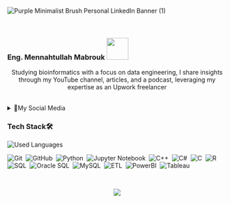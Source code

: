 ![Purple Minimalist Brush Personal LinkedIn Banner (1)](https://github.com/MennahMabrouk/MennahMabrouk/assets/101124995/f1ef358c-0710-4c04-a6e5-9467281cb6f0)

<br>

<p align="center">
  <h3>
    Eng. Mennahtullah Mabrouk <img src="https://media.tenor.com/NR-Kr20l4d4AAAAi/anime-hi.gif" width="50">
  </h3>
</p>

<p align="center">
Studying bioinformatics with a focus on data engineering, I share insights through my YouTube channel, articles, and a podcast, leveraging my expertise as an Upwork freelancer
</p>
<br>

<!--
<p align="center">
  <a href="https://github.com/DenverCoder1/readme-typing-svg"><img src="https://readme-typing-svg.herokuapp.com/?lines=Never%20Give-Up;Bioinformatics%20;&font=Fira%20Code&center=true&width=440&height=45&color=A020F0&vCenter=true&size=22"></a>
</p> 
<p align="center">
  <a href="https://github.com/DenverCoder1/readme-typing-svg"><img src="https://readme-typing-svg.herokuapp.com/?lines=Study%20Hard;Scientist%20;&font=Fira%20Code&center=true&width=440&height=45&color=bd7dbd&vCenter=true&size=22"></a>
</p> 
-->
<!--
<p align="center"> 
    <h3>Take a Glance 👩‍💻</h3>
  </p>
-->


<!--
<br>

<p align="center">
<body>
  <div style="display: flex; justify-content: center;">
    <div style="flex: 1;">
      <p align="center">
        <a href="https://github.com/DenverCoder1/readme-typing-svg"><img src="https://readme-typing-svg.herokuapp.com/?lines=Never%20Give-Up;Bioinformatics%20;&font=Fira%20Code&center=true&width=440&height=45&color=A020F0&vCenter=true&size=22"></a>
      </p>
      <p align="center">
        <a href="https://github.com/DenverCoder1/readme-typing-svg"><img src="https://readme-typing-svg.herokuapp.com/?lines=Study%20Hard;Scientist%20;&font=Fira%20Code&center=true&width=440&height=45&color=bd7dbd&vCenter=true&size=22"></a>
      </p>
    </div>
    -->

  
<details>
  <summary>🤩My Social Media</summary>
<div>
  <samp>
    <h2 align="center">Find Me Online</h2>
    <p align="center">
        <br/>
<div class="container toggle-list" style="flex: 1;">
    <tr>
      <td>
        <p align="center">
          <a href="https://www.linkedin.com/in/mennahtullah-mabrouk">
            <img src="https://img.shields.io/badge/-LinkedIn-2867B2?style=for-the-badge&logo=linkedin&logoColor=white">
          </a>
        </p>
      </td>
      <td>
        <p align="center">
          <a href="https://open.spotify.com/show/2v8r3V1BWelOrbXFbBIKoF?si=f33deb246e5a4091">
            <img src="https://img.shields.io/badge/-Spotify-22D05D?style=for-the-badge&logo=Spotify&logoColor=white">
          </a>
        </p>
      </td>
    </tr>
    <tr>
      <td>
        <p align="center">
          <a href="https://medium.com/@mennahtullahmabrouk">
            <img src="https://img.shields.io/badge/-Medium-000000?style=for-the-badge&logo=Medium&logoColor=white">
          </a>
        </p>
      </td>
      <td>
        <p align="center">
          <a href="https://dev.to/mennahtullahmabrouk">
            <img src="https://img.shields.io/badge/-DEV-000000?style=for-the-badge&logo=DEV&logoColor=white">
          </a>
        </p>
      </td>
    </tr>
    <tr>
      <td>
        <p align="center">
          <a href="https://www.kaggle.com/mennahtullasameh">
            <img src="https://img.shields.io/badge/-Kaggle-20BEFF?style=for-the-badge&logo=Kaggle&logoColor=white">
          </a>
        </p>
      </td>
      <td>
        <p align="center">
          <a href="https://www.upwork.com/freelancers/~01237dec759096da5d">
            <img src="https://img.shields.io/badge/-Upwork-13A800?style=for-the-badge&logo=Upwork&logoColor=white">
          </a>
        </p>
      </td>
    </tr>
    <tr>
      <td>
        <p align="center">
          <a href="https://www.youtube.com/@Mennahtullah_Mabrouk">
            <img src="https://img.shields.io/badge/-YouTube-FF0100?style=for-the-badge&logo=YouTube&logoColor=white">
          </a>
        </p>
      </td>
      <td>
        <p align="center">
          <a href="https://t.me/MennahtullahMabrouk">
            <img src="https://img.shields.io/badge/-Channel-24A0DC?style=for-the-badge&logo=Telegram&logoColor=white">
          </a>
        </p>
      </td>
    </tr>
  </table>
</div>
</body>

  <br>
  </p>
  </samp>
</div>
</details>



### Tech Stack🛠
    
  <img align="left" src="https://github-readme-stats.vercel.app/api/top-langs?username=mennahmabrouk&show_icons=true&locale=en&layout=compact&theme=radical" alt="Used Languages" />

<br>

![Git](https://img.shields.io/badge/-Git-05122A?style=flat&logo=git)&nbsp;
![GitHub](https://img.shields.io/badge/-GitHub-05122A?style=flat&logo=github)&nbsp;
![Python](https://img.shields.io/badge/-Python%20-05122A?style=flat&logo=python)&nbsp;
![Jupyter Notebook](https://img.shields.io/badge/jupyter-05122A?style=for-the-badge&logo=jupyter&logoColor=Orange)&nbsp;
![C++](https://img.shields.io/badge/c++-05122A?style=for-the-badge&logo=c%2B%2B&logoColor=cyan)&nbsp;
![C#](https://img.shields.io/badge/c%23-05122A?style=for-the-badge&logo=c-sharp&logoColor=green)&nbsp;
![C](https://img.shields.io/badge/C-05122A?style=for-the-badge&logo=c&logoColor=white)&nbsp;
![R](https://img.shields.io/badge/R-05122A?style=for-the-badge&logo=R&logoColor=blue)&nbsp;
![SQL](https://img.shields.io/badge/SQL-05122A?style=for-the-badge&logo=sql&logoColor=yellow)&nbsp;
![Oracle SQL](https://img.shields.io/badge/Oracle%20SQL-05122A?style=for-the-badge&logo=oracle&logoColor=red)&nbsp;
![MySQL](https://img.shields.io/badge/MySQL-05122A?style=for-the-badge&logo=mysql&logoColor=blue)&nbsp;
![ETL](https://img.shields.io/badge/ETL-05122A?style=for-the-badge&logo=ETL&logoColor=orange)&nbsp;
![PowerBI](https://img.shields.io/badge/PowerBI-05122A?style=for-the-badge&logo=PowerBI&logoColor=yellow)&nbsp;
![Tableau](https://img.shields.io/badge/Tableau-05122A?style=for-the-badge&logo=Tableau&logoColor=blue)&nbsp;


<br>

<p align="center">
  <img src="https://github-readme-stats.vercel.app/api?username=MennahMabrouk&show_icons=true&theme=radical&line_height=27">
</p>
